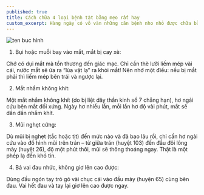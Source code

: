 ```yaml
---
published: true
title: Cách chữa 4 loại bệnh tật bằng mẹo rất hay
custom_excerpt: Hàng ngày có vô vàn những căn bệnh nho nhỏ được chữa bằng mẹo, không cần động đến 1 viên thuốc tây nào. Hãy tham khảo cách chữa 4 loại bệnh tật bằng mẹo không cần thuốc của vị giáo sư đáng kính này.
---
```


![ten buc hinh](http://autoxe.net/wp-content/uploads/2017/10/luu-lai-khi-can-de-dung-cach-chua-46-loai-benh-tat-bang-meo-rat-hay-xin-chan-thanh-c.jpg "ten buc hinh")

1. Bụi hoặc muỗi bay vào mắt, mắt bị cay xè:

Chớ có dụi mắt mà tổn thương đến giác mạc. Chỉ cần thè lưỡi liếm mép vài cái, nước mắt sẽ ứa ra “lùa vật lạ” ra khỏi mắt! Nên nhớ một điều: nếu bị mắt phải thì liếm mép bên trái và ngược lại.

02. Mắt nhắm không khít:

Một mắt nhắm không khít (do bị liệt dây thần kinh số 7 chẳng hạn), hơ ngải cứu bên mắt đối xứng. Ngày hơ nhiều lần, mỗi lần hơ độ vài phút, mắt sẽ dần dần nhắm khít.

03. Mũi nghẹt cứng:

Dù mũi bị nghẹt (tắc hoặc tịt) đến mức nào và đã bao lâu rồi, chỉ cần hơ ngải cứu vào đồ hình mũi trên trán – từ giữa trán (huyệt 103) đến đầu đôi lông mày (huyệt 26), độ một phút thôi, mũi sẽ thông thoáng ngay. Thật là một phép lạ đến khó tin.

04. Bả vai đau nhức, không giơ lên cao được:

Dùng đầu ngón tay trỏ gõ vài chục cái vào đầu mày (huyện 65) cùng bên đau. Vai hết đau và tay lại giơ lên cao được ngay.